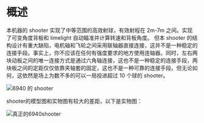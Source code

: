 # 概述

本机器的 shooter 实现了中等范围的高效射球，有效射程在 2m-7m 之间。实现了可变角度背板和 limelight 自动瞄准并计算转速和背板角度。
但本 shooter 的结构设计有重大缺陷，电机轴和飞轮之间采用联轴器直接连接，这并不是一种稳定的连接手段。事实上，你不应该在任何有强度要求的地方使用连轴器。同时，左右两块动板之间的唯一连接方式是通过六角轴连接，这也不是一种稳定的连接手段，两块板之间的定距仅仅依靠夹轴套的固定，这也不是一种可靠的连接手段。但无论如何，这依然是场上为数不多的可以一局投进超过 10 个球的 shooter。

![6940 的 shooter](https://s1.ax1x.com/2023/08/10/pPm0KWq.png)

shooter的模型图和实物图有较大的差距，以下是实物图：

![真正的6940shooter](https://s1.ax1x.com/2023/08/10/pPm0Lhn.jpg)
